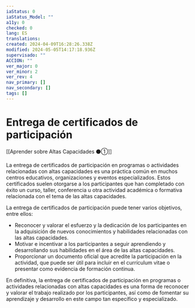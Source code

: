 ```yaml
---
iaStatus: 0
iaStatus_Model: ""
a11y: 0
checked: 0
lang: ES
translations: 
created: 2024-04-09T16:28:26.338Z
modified: 2024-05-05T14:17:18.936Z
supervisado: ""
ACCION: ""
ver_major: 0
ver_minor: 2
ver_rev: 4
nav_primary: []
nav_secondary: []
tags: []
---
```

# Entrega de certificados de participación

[[Aprender sobre Altas Capacidades ⚫①]]

La entrega de certificados de participación en programas o actividades relacionadas con altas capacidades es una práctica común en muchos centros educativos, organizaciones y eventos especializados. Estos certificados suelen otorgarse a los participantes que han completado con éxito un curso, taller, conferencia u otra actividad académica o formativa relacionada con el tema de las altas capacidades.

La entrega de certificados de participación puede tener varios objetivos, entre ellos:

- Reconocer y valorar el esfuerzo y la dedicación de los participantes en la adquisición de nuevos conocimientos y habilidades relacionadas con las altas capacidades.
- Motivar e incentivar a los participantes a seguir aprendiendo y desarrollando sus habilidades en el área de las altas capacidades.
- Proporcionar un documento oficial que acredite la participación en la actividad, que puede ser útil para incluir en el currículum vitae o presentar como evidencia de formación continua.

En definitiva, la entrega de certificados de participación en programas o actividades relacionadas con altas capacidades es una forma de reconocer y valorar el trabajo realizado por los participantes, así como de fomentar su aprendizaje y desarrollo en este campo tan específico y especializado.
